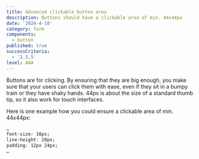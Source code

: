 ```yaml
---
title: Advanced clickable button area
description: Buttons should have a clickable area of min. 44x44px
date: '2024-4-10'
category: form
components:
  - button
published: true
successCriteria:
  - '2.5.5'
level: AAA
---
```


Buttons are for clicking. By ensuring that they are big enough, you make sure that your users can click them with ease, even if they sit in a bumpy train or they have shaky hands. 44px is about the size of a standard thumb tip, so it also work for touch interfaces.

Here is one example how you could ensure a clickable area of min. 44x44px:

```css
…
font-size: 16px;
line-height: 20px;
padding: 12px 24px;
…
```
